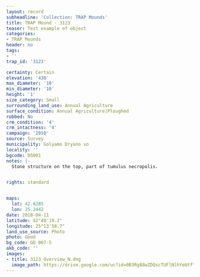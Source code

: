 ```yaml
---
layout: record
subheadline: 'Collection: TRAP Mounds'
title: TRAP Mound - 3123
teaser: Test example of object
categories:
- TRAP Mounds
header: no
tags:
- ''
trap_id: '3123'

certainty: Certain
elevation: '430'
max_diameter: '10'
min_diameter: '10'
height: '1'
size_category: Small
surrounding_land_use: Annual Agriculture
surface_condition: Annual Agriculture|Ploughed
robbed: No
crm_condition: '4'
crm_intactness: '4'
campaign: '2010'
source: Survey
municipality: Golyamo Dryano vo
locality: ''
bgcode: DS001
notes: |-
  Stone structure on the top, part of tumulus necropolis.


rights: standard


maps:
  lat: 42.6285
  lon: 25.2442
date: 2018-04-11
latitude: 42°40'19.2"
longitude: 25°13'58.7"
land_use_source: Photo
photo: Good
bg_code: GD 007-5
akb_code: ''
images:
- title: 3123_Overview_N.dng
  image_path: https://drive.google.com/uc?id=0B3Rg88wZDQscTUFlNlhYeUtfYzQ
---
```

